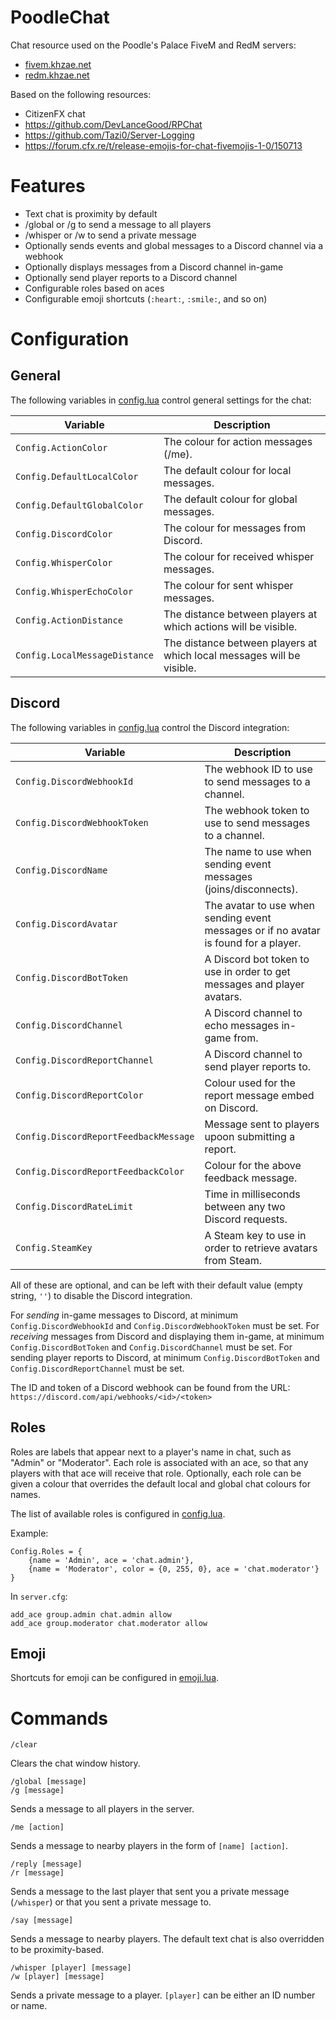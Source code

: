 # PoodleChat

Chat resource used on the Poodle's Palace FiveM and RedM servers:
- [fivem.khzae.net](https://fivem.khzae.net)
- [redm.khzae.net](https://redm.khzae.net)

Based on the following resources:
- CitizenFX chat
- https://github.com/DevLanceGood/RPChat
- https://github.com/Tazi0/Server-Logging
- https://forum.cfx.re/t/release-emojis-for-chat-fivemojis-1-0/150713

# Features

- Text chat is proximity by default
- /global or /g to send a message to all players
- /whisper or /w to send a private message
- Optionally sends events and global messages to a Discord channel via a webhook
- Optionally displays messages from a Discord channel in-game
- Optionally send player reports to a Discord channel
- Configurable roles based on aces
- Configurable emoji shortcuts (`:heart:`, `:smile:`, and so on)

# Configuration

## General

The following variables in [config.lua](config.lua) control general settings for the chat:

| Variable                      | Description                                                           |
|-------------------------------|-----------------------------------------------------------------------|
| `Config.ActionColor`          | The colour for action messages (/me).                                 |
| `Config.DefaultLocalColor`    | The default colour for local messages.                                |
| `Config.DefaultGlobalColor`   | The default colour for global messages.                               |
| `Config.DiscordColor`         | The colour for messages from Discord.                                 |
| `Config.WhisperColor`         | The colour for received whisper messages.                             |
| `Config.WhisperEchoColor`     | The colour for sent whisper messages.                                 |
| `Config.ActionDistance`       | The distance between players at which actions will be visible.        |
| `Config.LocalMessageDistance` | The distance between players at which local messages will be visible. |

## Discord

The following variables in [config.lua](config.lua) control the Discord integration:

| Variable                              | Description                                                                          |
|---------------------------------------|--------------------------------------------------------------------------------------|
| `Config.DiscordWebhookId`             | The webhook ID to use to send messages to a channel.                                 |
| `Config.DiscordWebhookToken`          | The webhook token to use to send messages to a channel.                              |
| `Config.DiscordName`                  | The name to use when sending event messages (joins/disconnects).                     |
| `Config.DiscordAvatar`                | The avatar to use when sending event messages or if no avatar is found for a player. |
| `Config.DiscordBotToken`              | A Discord bot token to use in order to get messages and player avatars.              |
| `Config.DiscordChannel`               | A Discord channel to echo messages in-game from.                                     |
| `Config.DiscordReportChannel`         | A Discord channel to send player reports to.                                         |
| `Config.DiscordReportColor`           | Colour used for the report message embed on Discord.                                 |
| `Config.DiscordReportFeedbackMessage` | Message sent to players upoon submitting a report.                                   |
| `Config.DiscordReportFeedbackColor`   | Colour for the above feedback message.                                               |
| `Config.DiscordRateLimit`             | Time in milliseconds between any two Discord requests.                               |
| `Config.SteamKey`                     | A Steam key to use in order to retrieve avatars from Steam.                          |

All of these are optional, and can be left with their default value (empty string, `''`) to disable the Discord integration.

For *sending* in-game messages to Discord, at minimum `Config.DiscordWebhookId` and `Config.DiscordWebhookToken` must be set. For *receiving* messages from Discord and displaying them in-game, at minimum `Config.DiscordBotToken` and `Config.DiscordChannel` must be set. For sending player reports to Discord, at minimum `Config.DiscordBotToken` and `Config.DiscordReportChannel` must be set.

The ID and token of a Discord webhook can be found from the URL: `https://discord.com/api/webhooks/<id>/<token>`

## Roles

Roles are labels that appear next to a player's name in chat, such as "Admin" or "Moderator". Each role is associated with an ace, so that any players with that ace will receive that role. Optionally, each role can be given a colour that overrides the default local and global chat colours for names.

The list of available roles is configured in [config.lua](config.lua).

Example:

```
Config.Roles = {
    {name = 'Admin', ace = 'chat.admin'},
    {name = 'Moderator', color = {0, 255, 0}, ace = 'chat.moderator'}
}
```

In `server.cfg`:

```
add_ace group.admin chat.admin allow
add_ace group.moderator chat.moderator allow
```

## Emoji

Shortcuts for emoji can be configured in [emoji.lua](emoji.lua).

# Commands

```
/clear
```

Clears the chat window history.

```
/global [message]
/g [message]
```

Sends a message to all players in the server.

```
/me [action]
```

Sends a message to nearby players in the form of `[name] [action]`.

```
/reply [message]
/r [message]
```

Sends a message to the last player that sent you a private message (`/whisper`) or that you sent a private message to.

```
/say [message]
```

Sends a message to nearby players. The default text chat is also overridden to be proximity-based.

```
/whisper [player] [message]
/w [player] [message]
```

Sends a private message to a player. `[player]` can be either an ID number or name.
